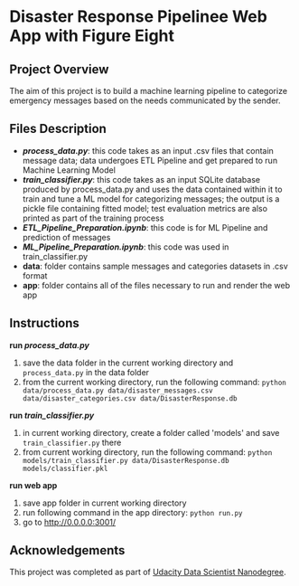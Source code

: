 # Disaster Response Pipelinee Web App with Figure Eight

## Project Overview
The aim of this project is to build a machine learning pipeline to categorize emergency messages based on the needs communicated by the sender.

## Files Description
 - **_process_data.py_**: this code takes as an input .csv files that contain message data; data undergoes ETL Pipeline and get prepared to run Machine Learning Model
 - **_train_classifier.py_**: this code takes as an input SQLite database produced by process_data.py and uses the data contained within it to train and tune a ML model for categorizing messages; the output is a pickle file containing fitted model; test evaluation metrics are also printed as part of the training process
 - **_ETL_Pipeline_Preparation.ipynb_**: this code is for ML Pipeline and prediction of messages
 - **_ML_Pipeline_Preparation.ipynb_**: this code was used in train_classifier.py
 - **data**: folder contains sample messages and categories datasets in .csv format
 - **app**: folder contains all of the files necessary to run and render the web app

## Instructions
**run _process_data.py_**
1. save the data folder in the current working directory and ```process_data.py``` in the data folder
2. from the current working directory, run the following command: ```python data/process_data.py data/disaster_messages.csv data/disaster_categories.csv data/DisasterResponse.db```

**run _train_classifier.py_**
1. in current working directory, create a folder called 'models' and save ```train_classifier.py``` there
2. from current working directory, run the following command: ```python models/train_classifier.py data/DisasterResponse.db models/classifier.pkl```

**run web app**
1. save app folder in current working directory
2. run following command in the app directory: ```python run.py```
3. go to http://0.0.0.0:3001/


## Acknowledgements
This project was completed as part of [Udacity Data Scientist Nanodegree](https://www.udacity.com/course/data-scientist-nanodegree--nd025).
